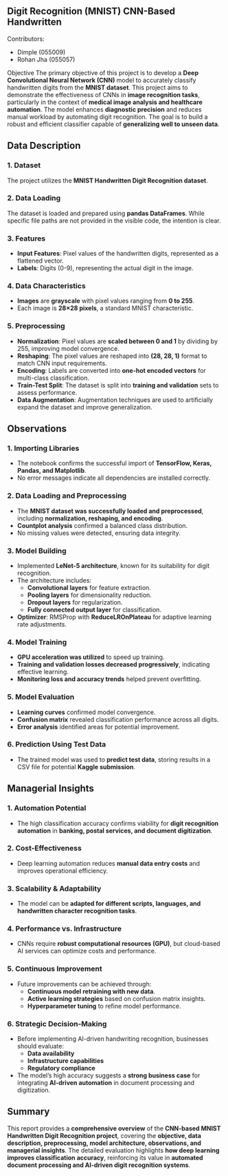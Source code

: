 
## **Digit Recognition (MNIST) CNN-Based Handwritten**

Contributors:
- Dimple (055009)
- Rohan Jha (055057)

Objective
The primary objective of this project is to develop a **Deep Convolutional Neural Network (CNN)** model to accurately classify handwritten digits from the **MNIST dataset**. This project aims to demonstrate the effectiveness of CNNs in **image recognition tasks**, particularly in the context of **medical image analysis and healthcare automation**. The model enhances **diagnostic precision** and reduces manual workload by automating digit recognition. The goal is to build a robust and efficient classifier capable of **generalizing well to unseen data**.

## Data Description
### 1. Dataset
The project utilizes the **MNIST Handwritten Digit Recognition dataset**.

### 2. Data Loading
The dataset is loaded and prepared using **pandas DataFrames**. While specific file paths are not provided in the visible code, the intention is clear. 

### 3. Features
- **Input Features**: Pixel values of the handwritten digits, represented as a flattened vector.
- **Labels**: Digits (0-9), representing the actual digit in the image.

### 4. Data Characteristics
- **Images** are **grayscale** with pixel values ranging from **0 to 255**.
- Each image is **28×28 pixels**, a standard MNIST characteristic.

### 5. Preprocessing
- **Normalization**: Pixel values are **scaled between 0 and 1** by dividing by 255, improving model convergence.
- **Reshaping**: The pixel values are reshaped into **(28, 28, 1)** format to match CNN input requirements.
- **Encoding**: Labels are converted into **one-hot encoded vectors** for multi-class classification.
- **Train-Test Split**: The dataset is split into **training and validation** sets to assess performance.
- **Data Augmentation**: Augmentation techniques are used to artificially expand the dataset and improve generalization.

## Observations
### 1. Importing Libraries
- The notebook confirms the successful import of **TensorFlow, Keras, Pandas, and Matplotlib**.
- No error messages indicate all dependencies are installed correctly.

### 2. Data Loading and Preprocessing
- The **MNIST dataset was successfully loaded and preprocessed**, including **normalization, reshaping, and encoding**.
- **Countplot analysis** confirmed a balanced class distribution.
- No missing values were detected, ensuring data integrity.

### 3. Model Building
- Implemented **LeNet-5 architecture**, known for its suitability for digit recognition.
- The architecture includes:
  - **Convolutional layers** for feature extraction.
  - **Pooling layers** for dimensionality reduction.
  - **Dropout layers** for regularization.
  - **Fully connected output layer** for classification.
- **Optimizer**: RMSProp with **ReduceLROnPlateau** for adaptive learning rate adjustments.

### 4. Model Training
- **GPU acceleration was utilized** to speed up training.
- **Training and validation losses decreased progressively**, indicating effective learning.
- **Monitoring loss and accuracy trends** helped prevent overfitting.

### 5. Model Evaluation
- **Learning curves** confirmed model convergence.
- **Confusion matrix** revealed classification performance across all digits.
- **Error analysis** identified areas for potential improvement.

### 6. Prediction Using Test Data
- The trained model was used to **predict test data**, storing results in a CSV file for potential **Kaggle submission**.

## Managerial Insights
### 1. Automation Potential
- The high classification accuracy confirms viability for **digit recognition automation** in **banking, postal services, and document digitization**.

### 2. Cost-Effectiveness
- Deep learning automation reduces **manual data entry costs** and improves operational efficiency.

### 3. Scalability & Adaptability
- The model can be **adapted for different scripts, languages, and handwritten character recognition tasks**.

### 4. Performance vs. Infrastructure
- CNNs require **robust computational resources (GPU)**, but cloud-based AI services can optimize costs and performance.

### 5. Continuous Improvement
- Future improvements can be achieved through:
  - **Continuous model retraining with new data**.
  - **Active learning strategies** based on confusion matrix insights.
  - **Hyperparameter tuning** to refine model performance.

### 6. Strategic Decision-Making
- Before implementing AI-driven handwriting recognition, businesses should evaluate:
  - **Data availability**
  - **Infrastructure capabilities**
  - **Regulatory compliance**
- The model’s high accuracy suggests a **strong business case** for integrating **AI-driven automation** in document processing and digitization.

## Summary
This report provides a **comprehensive overview** of the **CNN-based MNIST Handwritten Digit Recognition project**, covering the **objective, data description, preprocessing, model architecture, observations, and managerial insights**. The detailed evaluation highlights **how deep learning improves classification accuracy**, reinforcing its value in **automated document processing and AI-driven digit recognition systems**.

